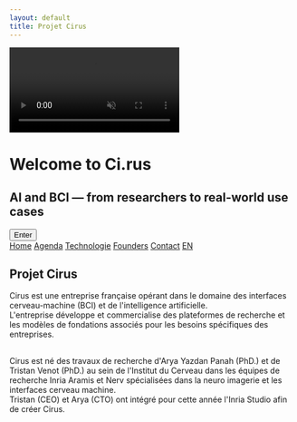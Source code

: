 ```yaml
---
layout: default
title: Projet Cirus
---
```


<!-- Intro Section -->
<div id="intro" class="intro-section">
  <video autoplay muted loop playsinline id="bg-video" class="fade-video">
  <source src="{{ site.baseurl }}/assets/video/neurons.mp4" type="video/mp4">
  </video>
  <div class="intro-overlay">
    <h1>Welcome to 
      <span class="cirus-font">
  C<span class="custom-i">i<span class="red-dot">.</span></span>rus
</span>
    </h1>
    <h2>AI and BCI — from researchers to real-world use cases</h2>
    <button onclick="scrollToMain()">Enter</button>
  </div>
</div>


<div id="main-content" class="background">
  <div class="nav-links">
    <a href="{{ site.baseurl }}">Home</a>
    <a href="{{ site.baseurl }}/about.html">Agenda</a>
    <a href="{{ site.baseurl }}/projects.html">Technologie</a>
    <a href="{{ site.baseurl }}/gallery.html">Founders</a>
    <a href="{{ site.baseurl }}/contact.html">Contact</a>
    <a href="{{ site.baseurl }}/index_en.html" class="lang-switch">EN</a>
  </div>

  <section class="main-section scroll-animate hideable-section">
    <h1 class="fancy-text">Projet Cirus</h1>
    <p class="big-desc">
      Cirus est une entreprise française opérant dans le domaine des interfaces cerveau-machine (BCI) et de l'intelligence artificielle.<br>
      L'entreprise développe et commercialise des plateformes de recherche et les modèles de fondations associés pour les besoins spécifiques des entreprises.
    </p>
   </section>

  <section class="main-section scroll-animate hideable-section">
    <h1 class="fancy-text"></h1>
  </section>

   <section class="main-section scroll-animate hideable-section">
    <h1 class="fancy-text"></h1>
    <p class="big-desc">
      Cirus est né des travaux de recherche d'Arya Yazdan Panah (PhD.) et de Tristan Venot (PhD.) au sein de l'Institut du Cerveau dans les équipes de recherche Inria Aramis et Nerv spécialisées dans la neuro imagerie et les interfaces cerveau machine.<br>
      Tristan (CEO) et Arya (CTO) ont intégré pour cette année l'Inria Studio afin de créer Cirus.
    </p>
  </section>
  <section class="main-section scroll-animate hideable-section">
    <h1 class="fancy-text"></h1>
  </section>
</div>


